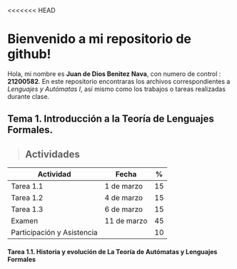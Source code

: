 <<<<<<< HEAD
# Bienvenido a mi repositorio de github!

Hola, mi nombre es **Juan de Dios Benitez Nava**, con numero de control : **21200582**. En este repositorio encontraras los archivos correspondientes a *Lenguajes y Autómatas I*, así mismo como los trabajos o tareas realizadas durante clase.

## Tema 1. Introducción a la Teoría de Lenguajes Formales.
> ## Actividades
| Actividad |  Fecha |  %	 | 
|--|--|--|
| Tarea 1.1|  1 de marzo	|  15 | 
|Tarea 1.2|4 de marzo	|15|
|Tarea 1.3|6 de marzo	|15|
|Examen|11 de marzo	|45|
|Participación y Asistencia|	|10|

#### Tarea 1.1. Historia y evolución de La Teoría de Autómatas y Lenguajes Formales 
